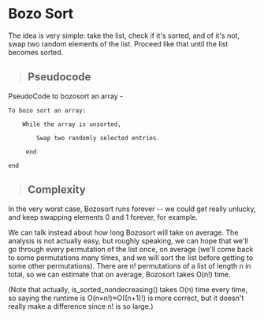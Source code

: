 # Bozo Sort

The idea is very simple: take the list, check if it's sorted, and of it's not, swap two random elements of the list. Proceed like that until the list becomes sorted.

> ## Pseudocode
PseudoCode to bozosort an array - 
    
    To bozo sort an array:
 
	    While the array is unsorted,
    
		    Swap two randomly selected entries.
       
	     end
    
    end
  
 > ## Complexity
 
 In the very worst case, Bozosort runs forever -- we could get really unlucky, and keep swapping elements 0 and 1 forever, for example.

We can talk instead about how long Bozosort will take on average. The analysis is not actually easy, but roughly speaking, we can hope that we'll go through every permutation of the list once, on average (we'll come back to some permutations many times, and we will sort the list before getting to some other permutations). There are n! permutations of a list of length n in total, so we can estimate that on average, Bozosort takes O(n!) time.

(Note that actually, is_sorted_nondecreasing() takes O(n) time every time, so saying the runtime is O(n×n!)≈O((n+1)!) is more correct, but it doesn't really make a difference since n! is so large.)
